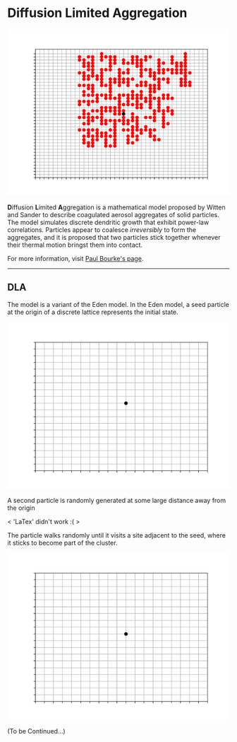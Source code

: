 
<!-- <script src="https://polyfill.io/v3/polyfill.min.js?features=es6">
</script>
<script id="MathJax-script" async src="https://cdn.jsdelivr.net/npm/mathjax@3/es5/tex-mml-chtml.js">
</script> -->

# Diffusion Limited Aggregation

![Image](./DLA-Images/DLA_middle_seed.png "DLA")

**D**iffusion **L**imited **A**ggregation is a mathematical model proposed by Witten and Sander to describe coagulated aerosol aggregates of solid particles. The model simulates discrete dendritic growth that exhibit power-law correlations. Particles appear to coalesce *irreversibly* to form the aggregates, and it is proposed that two particles stick together whenever their thermal motion bringst them into contact.

For more information, visit [Paul Bourke's page](http://paulbourke.net/fractals/dla/).  

-------
## DLA

The model is a variant of the Eden model. In the Eden model, a seed particle at the origin of a discrete lattice represents the initial state.

![Image](./DLA-Images/eden_seed.png)

A second particle is randomly generated at some large distance away from the origin 

< 'LaTex' didn't work :( >

<!-- <div class="eq1" align="center">

\(  X_0 = (X, Y) \in [\frac{-\text{Axis Length}}{2}, \frac{\text{Axis Length}}{2}] \subset \N \\ \scriptsize{ \; where \;} X,Y \scriptsize{\; are\: Random\: Variables}  \)

</div> -->

The particle walks randomly until it visits a site adjacent to the seed, where it sticks to become part of the cluster.

![Alt Text](./DLA-Images/AlgoGif/DLA_n1.gif)

(To be Continued...)

